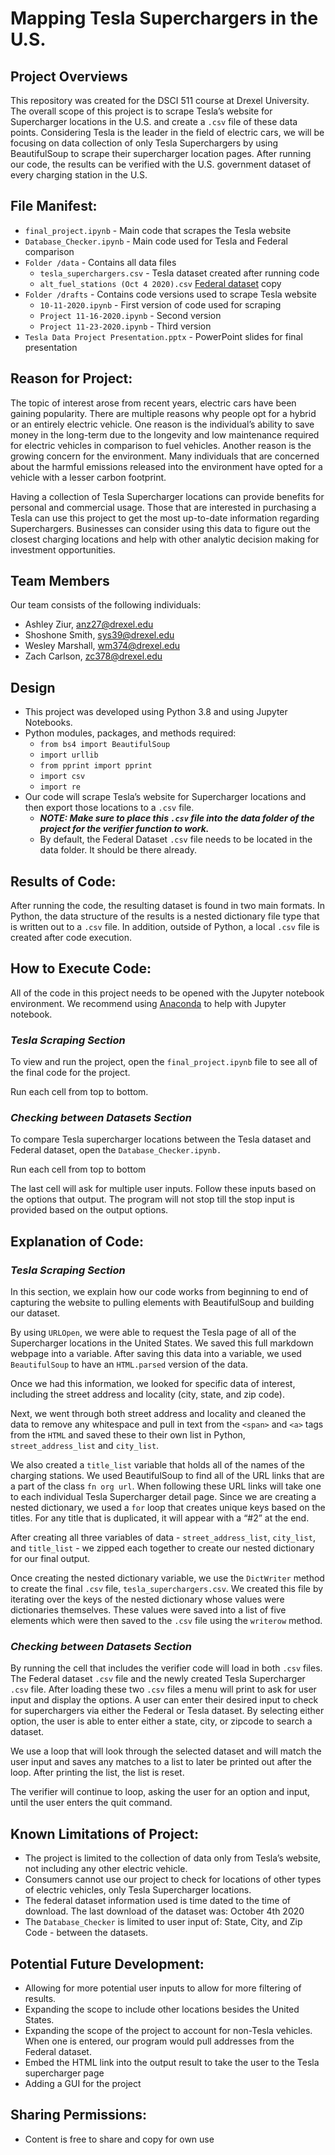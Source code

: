 # Mapping Tesla Superchargers in the U.S.

## Project Overviews

This repository was created for the DSCI 511 course at Drexel University. The overall scope of this project is to scrape Tesla’s website for Supercharger locations in the U.S. and create a `.csv` file of these data points. Considering Tesla is the leader in the field of electric cars, we will be focusing on data collection of only Tesla Superchargers by using BeautifulSoup to scrape their supercharger location pages. After running our code, the results can be verified with the U.S. government dataset of every charging station in the U.S. 
 
## File Manifest: 

- `final_project.ipynb` - Main code that scrapes the Tesla website
- `Database_Checker.ipynb` -  Main code used for Tesla and Federal comparison
- `Folder /data` - Contains all data files 
  - `tesla_superchargers.csv` - Tesla dataset created after running code
  - `alt_fuel_stations (Oct 4 2020).csv` [Federal dataset](https://afdc.energy.gov/stations/#/analyze?country=US&fuel=ELEC&ev_levels=all&access=public&access=private) copy
- `Folder /drafts` - Contains code versions used to scrape Tesla website
  - `10-11-2020.ipynb` - First version of code used for scraping
  - `Project 11-16-2020.ipynb` - Second version
  - `Project 11-23-2020.ipynb` - Third version 
- `Tesla Data Project Presentation.pptx` - PowerPoint slides for final presentation
 
## Reason for Project:
The topic of interest arose from recent years, electric cars have been gaining 
popularity. There are multiple reasons why people opt for a hybrid or an entirely electric vehicle. One reason is the individual’s ability to save money in the long-term due to the longevity and low maintenance required for electric vehicles in comparison to fuel vehicles. Another reason is the growing concern for the environment.  Many individuals that are concerned about the harmful emissions released into the environment have opted for a vehicle with a lesser carbon footprint.

Having a collection of Tesla Supercharger locations can provide benefits for personal and commercial usage. Those that are interested in purchasing a Tesla can use this project to get the most up-to-date information regarding Superchargers. Businesses can consider using this data to figure out the closest charging locations and help with other analytic decision making for investment opportunities.

## Team Members

Our team consists of the following individuals: 

- Ashley Ziur, anz27@drexel.edu
- Shoshone Smith, sys39@drexel.edu
- Wesley Marshall, wm374@drexel.edu
- Zach Carlson, zc378@drexel.edu

## Design
- This project was developed using Python 3.8 and using Jupyter Notebooks. 
- Python modules, packages, and methods required: 
    - `from bs4 import BeautifulSoup`
    - `import urllib`
    - `from pprint import pprint`
    - `import csv`
    - `import re`
- Our code will scrape Tesla’s website for Supercharger locations and then export those locations to a `.csv` file.
    - _**NOTE: Make sure to place this `.csv` file into the data folder of the project for the verifier function to work.**_ 
    - By default, the Federal Dataset `.csv` file needs to be located in the data folder. It should be there already.

## Results of Code:

After running the code, the resulting dataset is found in two main formats. In Python, the data structure of the results is a nested dictionary file type that is written out to a `.csv` file. In addition, outside of Python, a local `.csv` file is created after code execution. 

## How to Execute Code: 

All of the code in this project needs to be opened with the Jupyter notebook environment. We recommend using [Anaconda](https://www.anaconda.com/products/individual) to help with Jupyter notebook.

### _**Tesla Scraping Section**_

To view and run the project, open the `final_project.ipynb` file to see all of the final code for the project. 

Run each cell from top to bottom. 


### _**Checking between Datasets Section**_

To compare Tesla supercharger locations between the Tesla dataset and Federal dataset, open the `Database_Checker.ipynb. `

Run each cell from top to bottom

The last cell will ask for multiple user inputs. Follow these inputs based on the options that output. The program will not stop till the stop input is provided based on the output options.


## Explanation of Code: 

### _**Tesla Scraping Section**_

In this section, we explain how our code works from beginning to end of capturing the website to pulling elements with BeautifulSoup and building our dataset. 

By using `URLOpen`, we were able to request the Tesla page of all of the Supercharger locations in the United States. We saved this full markdown webpage into a variable. After saving this data into a variable, we used `BeautifulSoup` to have an `HTML.parsed` version of the data.  

Once we had this information, we looked for specific data of interest, including the street address and locality (city, state, and zip code). 

Next, we went through both street address and locality and cleaned the data to remove any whitespace and pull in text from the `<span>` and `<a>` tags from the `HTML` and saved these to their own list in Python, `street_address_list` and `city_list`. 

We also created a `title_list` variable that holds all of the names of the charging stations. We used BeautifulSoup to find all of the URL links that are a part of the class `fn org url`. When following these URL links will take one to each individual Tesla Supercharger detail page. Since we are creating a nested dictionary, we used a `for` loop that creates unique keys based on the titles. For any title that is duplicated, it will appear with a “#2” at the end. 

After creating all three variables of data - `street_address_list`, `city_list`, and `title_list` - we zipped each together to create our nested dictionary for our final output. 

Once creating the nested dictionary variable, we use the `DictWriter` method to create the final `.csv` file, `tesla_superchargers.csv`. We created this file by iterating over the keys of the nested dictionary whose values were dictionaries themselves.  These values were saved into a list of five elements which were then saved to the `.csv` file using the `writerow` method.

### _**Checking between Datasets Section**_

By running the cell that includes the verifier code will load in both `.csv` files. The Federal dataset `.csv` file and the newly created Tesla Supercharger `.csv` file. After loading these two `.csv` files a menu will print to ask for user input and display the options. 
A user can enter their desired input to check for superchargers via either the Federal or Tesla dataset. By selecting either option, the user is able to enter either a state, city, or zipcode to search a dataset.

We use a loop that will look through the selected dataset and will match the user input and saves any matches to a list to later be printed out after the loop. After printing the list, the list is reset. 

The verifier will continue to loop, asking the user for an option and input, until the user enters the quit command.


## Known Limitations of Project:

- The project is limited to the collection of data only from Tesla’s website, not including any other electric vehicle. 
- Consumers cannot use our project to check for locations of other types of electric vehicles, only Tesla Supercharger locations.
- The federal dataset information used is time dated to the time of download. The last download of the dataset was: October 4th 2020
- The `Database_Checker` is limited to user input of: State, City, and Zip Code - between the datasets.


## Potential Future Development: 

- Allowing for more potential user inputs to allow for more filtering of results.
- Expanding the scope to include other locations besides the United States.
- Expanding the scope of the project to account for non-Tesla vehicles. When one is entered, our program would pull addresses from the Federal dataset.
- Embed the HTML link into the output result to take the user to the Tesla supercharger page
- Adding a GUI for the project


## Sharing Permissions:

- Content is free to share and copy for own use
 


